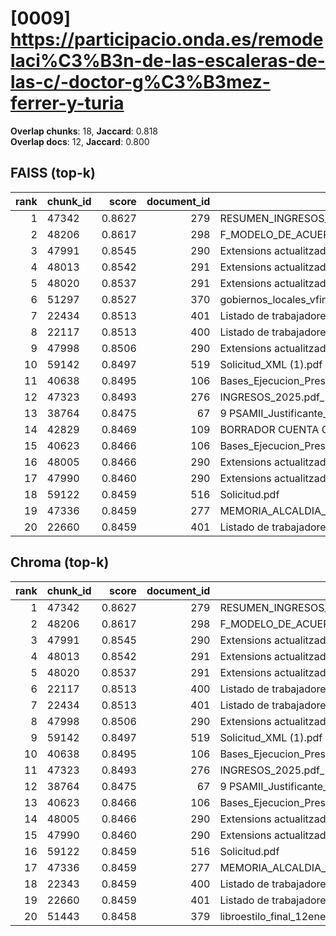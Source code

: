# [0009] https://participacio.onda.es/remodelaci%C3%B3n-de-las-escaleras-de-las-c/-doctor-g%C3%B3mez-ferrer-y-turia

**Overlap chunks**: 18, **Jaccard**: 0.818  
**Overlap docs**: 12, **Jaccard**: 0.800

## FAISS (top-k)
rank | chunk_id | score | document_id | title
---:|---|---:|---:|---
1 | 47342 | 0.8627 | 279 | RESUMEN_INGRESOS_2025.pdf_1742285328909.pdf
2 | 48206 | 0.8617 | 298 | F_MODELO_DE_ACUERDO_SOL_AYC_RED_INTERIOR_PARA_AUTOCONSUMO_PROYECTO_PABELLON.pdf
3 | 47991 | 0.8545 | 290 | Extensions actualitzades (1).pdf
4 | 48013 | 0.8542 | 291 | Extensions actualitzades.pdf
5 | 48020 | 0.8537 | 291 | Extensions actualitzades.pdf
6 | 51297 | 0.8527 | 370 | gobiernos_locales_vfinal.pdf
7 | 22434 | 0.8513 | 401 | Listado de trabajadores y números tarjeta.csv
8 | 22117 | 0.8513 | 400 | Listado de trabajadores y números tarjeta (1).csv
9 | 47998 | 0.8506 | 290 | Extensions actualitzades (1).pdf
10 | 59142 | 0.8497 | 519 | Solicitud_XML (1).pdf
11 | 40638 | 0.8495 | 106 | Bases_Ejecucion_Presupuesto_2025.pdf
12 | 47323 | 0.8493 | 276 | INGRESOS_2025.pdf_1742285328954.pdf
13 | 38764 | 0.8475 | 67 | 9 PSAMII_Justificante_Solicitud.pdf
14 | 42829 | 0.8469 | 109 | BORRADOR CUENTA GENERAL 2024 PARA WEB.pdf
15 | 40623 | 0.8466 | 106 | Bases_Ejecucion_Presupuesto_2025.pdf
16 | 48005 | 0.8466 | 290 | Extensions actualitzades (1).pdf
17 | 47990 | 0.8460 | 290 | Extensions actualitzades (1).pdf
18 | 59122 | 0.8459 | 516 | Solicitud.pdf
19 | 47336 | 0.8459 | 277 | MEMORIA_ALCALDIA_PRESUPUESTO_2025.pdf_1742285328938.pdf
20 | 22660 | 0.8459 | 401 | Listado de trabajadores y números tarjeta.csv

## Chroma (top-k)
rank | chunk_id | score | document_id | title
---:|---|---:|---:|---
1 | 47342 | 0.8627 | 279 | RESUMEN_INGRESOS_2025.pdf_1742285328909.pdf
2 | 48206 | 0.8617 | 298 | F_MODELO_DE_ACUERDO_SOL_AYC_RED_INTERIOR_PARA_AUTOCONSUMO_PROYECTO_PABELLON.pdf
3 | 47991 | 0.8545 | 290 | Extensions actualitzades (1).pdf
4 | 48013 | 0.8542 | 291 | Extensions actualitzades.pdf
5 | 48020 | 0.8537 | 291 | Extensions actualitzades.pdf
6 | 22117 | 0.8513 | 400 | Listado de trabajadores y números tarjeta (1).csv
7 | 22434 | 0.8513 | 401 | Listado de trabajadores y números tarjeta.csv
8 | 47998 | 0.8506 | 290 | Extensions actualitzades (1).pdf
9 | 59142 | 0.8497 | 519 | Solicitud_XML (1).pdf
10 | 40638 | 0.8495 | 106 | Bases_Ejecucion_Presupuesto_2025.pdf
11 | 47323 | 0.8493 | 276 | INGRESOS_2025.pdf_1742285328954.pdf
12 | 38764 | 0.8475 | 67 | 9 PSAMII_Justificante_Solicitud.pdf
13 | 40623 | 0.8466 | 106 | Bases_Ejecucion_Presupuesto_2025.pdf
14 | 48005 | 0.8466 | 290 | Extensions actualitzades (1).pdf
15 | 47990 | 0.8460 | 290 | Extensions actualitzades (1).pdf
16 | 59122 | 0.8459 | 516 | Solicitud.pdf
17 | 47336 | 0.8459 | 277 | MEMORIA_ALCALDIA_PRESUPUESTO_2025.pdf_1742285328938.pdf
18 | 22343 | 0.8459 | 400 | Listado de trabajadores y números tarjeta (1).csv
19 | 22660 | 0.8459 | 401 | Listado de trabajadores y números tarjeta.csv
20 | 51443 | 0.8458 | 379 | libroestilo_final_12ene.pdf
